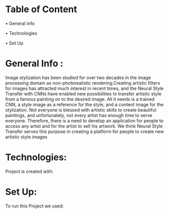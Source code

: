 # Table of Content 

•	General info

•	Technologies

•	Set Up

# General Info :
Image stylization has been studied for over two decades in the image processing domain as non-photorealistic rendering.Creating artistic filters for images has attracted much interest in recent times, and the Neural Style Transfer with CNNs have enabled new possibilities to transfer artistic style from a famous painting on to the desired image. All it needs is a trained CNN, a style image as a reference for the style, and a content image for the stylization. Not everyone is blessed with artistic skills to create beautiful paintings, and unfortunately, not every artist has enough time to serve everyone. Therefore, there is a need to develop an application for people to access any artist and for the artist to sell his artwork. We think Neural Style Transfer serves this purpose in creating a platform for people to create new artistic style images

# Technologies:

Project is created with:


# Set Up:

To run this Project we used:



